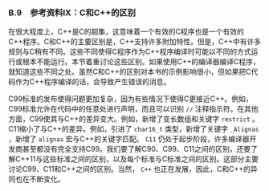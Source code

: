 ### B.9　参考资料IX：C和C++的区别

在很大程度上，C++是C的超集，这意味着一个有效的C程序也是一个有效的C++程序。C和C++的主要区别是，C++支持许多附加特性。但是，C++中有许多规则与C稍有不同。这些不同使得C程序作为C++程序编译时可能以不同的方式运行或根本不能运行。本节着重讨论这些区别。如果使用C++的编译器编译C程序，就知道这些不同之处。虽然C和C++的区别对本书的示例影响很小，但如果把C代码作为C++程序编译的话，会导致产生错误的消息。

C99标准的发布使得问题更加复杂，因为有些情况下使得C更接近C++。例如，C99标准允许在代码中的任意处进行声明，而且可以识别 `//` 注释指示符。在其他方面，C99使其与C++的差异变大。例如，新增了变长数组和关键字 `restrict` 。C11缩小了与C++的差异。例如，引进了 `char16_t` 类型，新增了关键字 `_Alignas` ，新增了 `alignas` 宏与C++的关键字匹配。 `C11` 仍处于起步阶段，许多编译器开发商甚至都没有完全支持C99。我们要了解C90、C99、C11之间的区别，还要了解C++11与这些标准之间的区别，以及每个标准与C标准之间的区别。这部分主要讨论C99、C11和C++之间的区别。当然， `C++` 也正在发展，因此，C和C++的异同也在不断变化。

